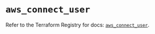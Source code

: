 # `aws_connect_user`

Refer to the Terraform Registry for docs: [`aws_connect_user`](https://registry.terraform.io/providers/hashicorp/aws/6.7.0/docs/resources/connect_user).
